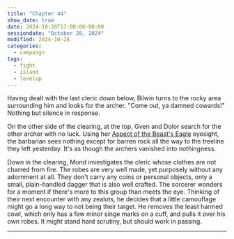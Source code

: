 ```yaml
---
title: "Chapter 44"
show_date: true
date: 2024-10-28T17:00:00-00:00
sessiondate: "October 28, 2024"
modified: 2024-10-28
categories:
  - campaign
tags:
  - fight
  - island
  - levelup
---
```


Having dealt with the last cleric down below, Bilwin turns to the rocky area surrounding him
and looks for the archer. "Come out, ya damned cowards!" Nothing but silence in response.

On the other side of the clearing, at the top, Gven and Dolor search for the other archer with no luck.
Using her [Aspect of the Beast's Eagle](https://dnd5e.wikidot.com/barbarian:totem-warrior#toc2)
eyesight, the barbarian sees nothing except for barren rock all the way to the treeline they left
yesterday. It's as though the archers vanished into nothingness.

Down in the clearing, Mond investigates the cleric whose clothes are not charred from fire.
The robes are very well made, yet purposely without any adornment at all. They don't carry any
coins or personal objects, only a small, plain-handled dagger that is also well crafted. The
sorcerer wonders for a moment if there's more to this group than meets the eye. Thinking of
their next encounter with any zealots, he decides that a little camouflage might go a long way
to not being their target. He removes the least harmed cowl, which only has a few minor singe
marks on a cuff, and pulls it over his own robes. It might stand hard scrutiny, but should work
in passing.



---

<!-- Fight choreography -->

<!-- Initiative rolls:
  Bilwin - 6
  Dolor - 14
  Grindlefoot - 12
  Gven - 22
  Mond - 6
-->

<!-- Round 1 -->

<!-- Step-by-step
* 
-->



<!-- NOTES -->

<!-- em dash: — | Mac kebyoard shortcut = Option + Shift + Dash (-) -->
<!-- https://oatcookies.neocities.org/dndmoney to convert copper, silver, gold, and more into CP -->
<!-- Frequently used links:
  [Barbarian rage](https://www.thegamer.com/dungeons-dragons-dnd-barbarian-rage-explained-guide/)
  [Bardic inspiration](https://www.dndbeyond.com/classes/1-bard#BardicInspiration-75)
  [Chaos Bolt](https://www.dndbeyond.com/spells/14761-chaos-bolt)
  [Eagle Aspect of the Beast](https://dnd5e.wikidot.com/barbarian:totem-warrior#toc2)
  [Hanseath](https://forgottenrealms.fandom.com/wiki/Hanseath)
  [Hellish Rebuke](https://www.dndbeyond.com/spells/hellish-rebuke)
  [hurdy-gurdy](https://en.wikipedia.org/wiki/Hurdy-gurdy)
  [Mind Spike](http://dnd5e.wikidot.com/spell:mind-spike)
  [Shillelagh](https://www.dndbeyond.com/spells/2249-shillelagh)
  [Spiritual Weapon](https://www.dndbeyond.com/spells/2263-spiritual-weapon)
  [Wild Shape](https://www.dndbeyond.com/posts/635-druid-101-wild-shape-guide)
-->
<!--
  Lists of spells for the classes:
    - Bard spells: https://www.dndbeyond.com/spells/class/1-bard
    - Cleric spells: https://www.dndbeyond.com/spells/class/cleric 
    - Druid spells: https://www.dndbeyond.com/spells/class/druid
    - Sorcerer spells: https://www.dndbeyond.com/spells/class/sorcerer
  Monsters: https://www.dndbeyond.com/monsters
  Damage types: https://www.wargamer.com/dnd/damage-types
  Luck (Bilwin): http://dnd5e.wikidot.com/feat:lucky
-->
<!-- Directions on a boat:
  Port = left side
  Starboard = right side
  Bow = front
  Aft = back (inside the ship, on board)
  Stern = back (outside, offboard)
-->
